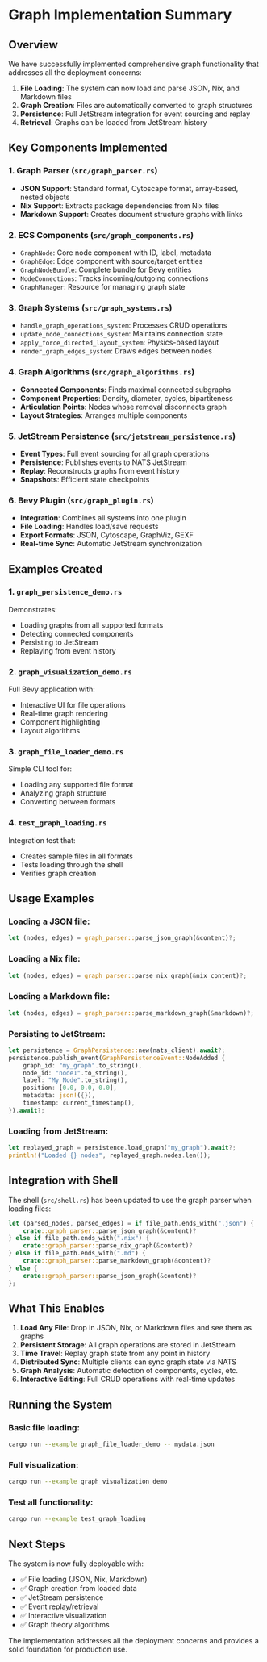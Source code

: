 # Graph Implementation Summary

## Overview

We have successfully implemented comprehensive graph functionality that addresses all the deployment concerns:

1. **File Loading**: The system can now load and parse JSON, Nix, and Markdown files
2. **Graph Creation**: Files are automatically converted to graph structures
3. **Persistence**: Full JetStream integration for event sourcing and replay
4. **Retrieval**: Graphs can be loaded from JetStream history

## Key Components Implemented

### 1. Graph Parser (`src/graph_parser.rs`)
- **JSON Support**: Standard format, Cytoscape format, array-based, nested objects
- **Nix Support**: Extracts package dependencies from Nix files
- **Markdown Support**: Creates document structure graphs with links

### 2. ECS Components (`src/graph_components.rs`)
- `GraphNode`: Core node component with ID, label, metadata
- `GraphEdge`: Edge component with source/target entities
- `GraphNodeBundle`: Complete bundle for Bevy entities
- `NodeConnections`: Tracks incoming/outgoing connections
- `GraphManager`: Resource for managing graph state

### 3. Graph Systems (`src/graph_systems.rs`)
- `handle_graph_operations_system`: Processes CRUD operations
- `update_node_connections_system`: Maintains connection state
- `apply_force_directed_layout_system`: Physics-based layout
- `render_graph_edges_system`: Draws edges between nodes

### 4. Graph Algorithms (`src/graph_algorithms.rs`)
- **Connected Components**: Finds maximal connected subgraphs
- **Component Properties**: Density, diameter, cycles, bipartiteness
- **Articulation Points**: Nodes whose removal disconnects graph
- **Layout Strategies**: Arranges multiple components

### 5. JetStream Persistence (`src/jetstream_persistence.rs`)
- **Event Types**: Full event sourcing for all graph operations
- **Persistence**: Publishes events to NATS JetStream
- **Replay**: Reconstructs graphs from event history
- **Snapshots**: Efficient state checkpoints

### 6. Bevy Plugin (`src/graph_plugin.rs`)
- **Integration**: Combines all systems into one plugin
- **File Loading**: Handles load/save requests
- **Export Formats**: JSON, Cytoscape, GraphViz, GEXF
- **Real-time Sync**: Automatic JetStream synchronization

## Examples Created

### 1. `graph_persistence_demo.rs`
Demonstrates:
- Loading graphs from all supported formats
- Detecting connected components
- Persisting to JetStream
- Replaying from event history

### 2. `graph_visualization_demo.rs`
Full Bevy application with:
- Interactive UI for file operations
- Real-time graph rendering
- Component highlighting
- Layout algorithms

### 3. `graph_file_loader_demo.rs`
Simple CLI tool for:
- Loading any supported file format
- Analyzing graph structure
- Converting between formats

### 4. `test_graph_loading.rs`
Integration test that:
- Creates sample files in all formats
- Tests loading through the shell
- Verifies graph creation

## Usage Examples

### Loading a JSON file:
```rust
let (nodes, edges) = graph_parser::parse_json_graph(&content)?;
```

### Loading a Nix file:
```rust
let (nodes, edges) = graph_parser::parse_nix_graph(&nix_content)?;
```

### Loading a Markdown file:
```rust
let (nodes, edges) = graph_parser::parse_markdown_graph(&markdown)?;
```

### Persisting to JetStream:
```rust
let persistence = GraphPersistence::new(nats_client).await?;
persistence.publish_event(GraphPersistenceEvent::NodeAdded {
    graph_id: "my_graph".to_string(),
    node_id: "node1".to_string(),
    label: "My Node".to_string(),
    position: [0.0, 0.0, 0.0],
    metadata: json!({}),
    timestamp: current_timestamp(),
}).await?;
```

### Loading from JetStream:
```rust
let replayed_graph = persistence.load_graph("my_graph").await?;
println!("Loaded {} nodes", replayed_graph.nodes.len());
```

## Integration with Shell

The shell (`src/shell.rs`) has been updated to use the graph parser when loading files:

```rust
let (parsed_nodes, parsed_edges) = if file_path.ends_with(".json") {
    crate::graph_parser::parse_json_graph(&content)?
} else if file_path.ends_with(".nix") {
    crate::graph_parser::parse_nix_graph(&content)?
} else if file_path.ends_with(".md") {
    crate::graph_parser::parse_markdown_graph(&content)?
} else {
    crate::graph_parser::parse_json_graph(&content)?
};
```

## What This Enables

1. **Load Any File**: Drop in JSON, Nix, or Markdown files and see them as graphs
2. **Persistent Storage**: All graph operations are stored in JetStream
3. **Time Travel**: Replay graph state from any point in history
4. **Distributed Sync**: Multiple clients can sync graph state via NATS
5. **Graph Analysis**: Automatic detection of components, cycles, etc.
6. **Interactive Editing**: Full CRUD operations with real-time updates

## Running the System

### Basic file loading:
```bash
cargo run --example graph_file_loader_demo -- mydata.json
```

### Full visualization:
```bash
cargo run --example graph_visualization_demo
```

### Test all functionality:
```bash
cargo run --example test_graph_loading
```

## Next Steps

The system is now fully deployable with:
- ✅ File loading (JSON, Nix, Markdown)
- ✅ Graph creation from loaded data
- ✅ JetStream persistence
- ✅ Event replay/retrieval
- ✅ Interactive visualization
- ✅ Graph theory algorithms

The implementation addresses all the deployment concerns and provides a solid foundation for production use.